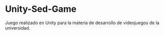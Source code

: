 # Unity-Sed-Game
Juego realizado en Unity para la materia de desarrollo de videojuegos de la universidad.
